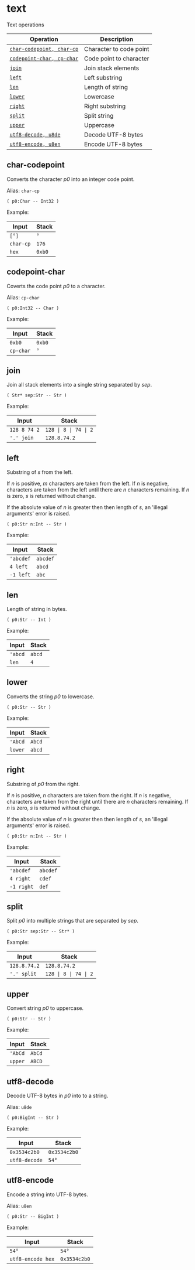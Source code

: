 <!-- Document generated by "gen-doc"; DO NOT EDIT -->
# text

Text operations

| Operation                             | Description
|---------------------------------------|---------------
| [`char-codepoint, char-cp`](#char-codepoint) | Character to code point
| [`codepoint-char, cp-char`](#codepoint-char) | Code point to character
| [`join`](#join)                       | Join stack elements
| [`left`](#left)                       | Left substring
| [`len`](#len)                         | Length of string
| [`lower`](#lower)                     | Lowercase
| [`right`](#right)                     | Right substring
| [`split`](#split)                     | Split string
| [`upper`](#upper)                     | Uppercase
| [`utf8-decode, u8de`](#utf8-decode)   | Decode UTF-8 bytes
| [`utf8-encode, u8en`](#utf8-encode)   | Encode UTF-8 bytes


## char-codepoint

Converts the character *p0* into an integer code point.

Alias: `char-cp`

	( p0:Char -- Int32 )

Example:

<!-- test: char-codepoint -->

| Input     | Stack
|-----------|---------------
| `[°]    ` | `°` 
| `char-cp` | `176` 
| `hex    ` | `0xb0` 

## codepoint-char

Coverts the code point *p0* to a character.

Alias: `cp-char`

	( p0:Int32 -- Char )

Example:

<!-- test: codepoint-char -->

| Input     | Stack
|-----------|---------------
| `0xb0   ` | `0xb0` 
| `cp-char` | `°` 

## join

Join all stack elements into a single string separated by *sep*.

	( Str* sep:Str -- Str )

Example:

<!-- test: join -->

| Input        | Stack
|--------------|---------------
| `128 8 74 2` | `128 \| 8 \| 74 \| 2` 
| `'.' join  ` | `128.8.74.2` 

## left

Substring of *s* from the left.

If *n* is positive, *m* characters are taken from the left. If *n* is negative,
characters are taken from the left until there are *n* characters remaining. If
*n* is zero, *s* is returned without change.

If the absolute value of *n* is greater then then length of *s*, an
'illegal arguments' error is raised.

	( p0:Str n:Int -- Str )

Example:

<!-- test: left -->

| Input     | Stack
|-----------|---------------
| `'abcdef` | `abcdef` 
| `4 left ` | `abcd` 
| `-1 left` | `abc` 

## len

Length of string in bytes.

	( p0:Str -- Int )

Example:

<!-- test: len -->

| Input   | Stack
|---------|---------------
| `'abcd` | `abcd` 
| `len  ` | `4` 

## lower

Converts the string *p0* to lowercase.

	( p0:Str -- Str )

Example:

<!-- test: lower -->

| Input   | Stack
|---------|---------------
| `'AbCd` | `AbCd` 
| `lower` | `abcd` 

## right

Substring of *p0* from the right.

If *n* is positive, *n* characters are taken from the right. If *n* is
negative, characters are taken from the right until there are *n* characters
remaining. If *n* is zero, *s* is returned without change.

If the absolute value of *n* is greater then then length of *s*, an
'illegal arguments' error is raised.

	( p0:Str n:Int -- Str )

Example:

<!-- test: right -->

| Input      | Stack
|------------|---------------
| `'abcdef ` | `abcdef` 
| `4 right ` | `cdef` 
| `-1 right` | `def` 

## split

Split *p0* into multiple strings that are separated by *sep*.

	( p0:Str sep:Str -- Str* )

Example:

<!-- test: split -->

| Input        | Stack
|--------------|---------------
| `128.8.74.2` | `128.8.74.2` 
| `'.' split ` | `128 \| 8 \| 74 \| 2` 

## upper

Convert string *p0* to uppercase.

	( p0:Str -- Str )

Example:

<!-- test: upper -->

| Input   | Stack
|---------|---------------
| `'AbCd` | `AbCd` 
| `upper` | `ABCD` 

## utf8-decode

Decode UTF-8 bytes in *p0* into to a string.

Alias: `u8de`

	( p0:BigInt -- Str )

Example:

<!-- test: utf8-decode -->

| Input         | Stack
|---------------|---------------
| `0x3534c2b0 ` | `0x3534c2b0` 
| `utf8-decode` | `54°` 

## utf8-encode

Encode a string into UTF-8 bytes.

Alias: `u8en`

	( p0:Str -- BigInt )

Example:

<!-- test: utf8-encode -->

| Input             | Stack
|-------------------|---------------
| `54°            ` | `54°` 
| `utf8-encode hex` | `0x3534c2b0` 
